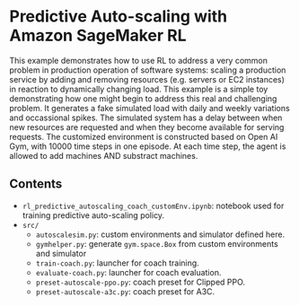 # Predictive Auto-scaling with Amazon SageMaker RL

This example demonstrates how to use RL to address a very common problem in production operation of software systems: scaling a production service
by adding and removing resources (e.g. servers or EC2 instances) in reaction to dynamically changing load. This example is a simple toy
demonstrating how one might begin to address this real and challenging problem.  It generates a fake simulated load with daily and weekly
variations and occassional spikes. The simulated system has a delay between when new resources are requested and when they become available
for serving requests. The customized environment is constructed based on Open AI Gym, with 10000 time steps in one episode.
At each time step, the agent is allowed to add machines AND substract machines.

## Contents

* `rl_predictive_autoscaling_coach_customEnv.ipynb`: notebook used for training predictive auto-scaling policy.
* `src/`
  * `autoscalesim.py`: custom environments and simulator defined here.
  * `gymhelper.py`: generate `gym.space.Box` from custom environments and simulator
  * `train-coach.py`: launcher for coach training.
  * `evaluate-coach.py`: launcher for coach evaluation.
  * `preset-autoscale-ppo.py`: coach preset for Clipped PPO.
  * `preset-autoscale-a3c.py`: coach preset for A3C.
